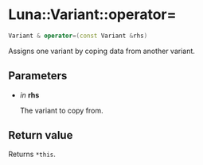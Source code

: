 # Luna::Variant::operator=

```c++
Variant & operator=(const Variant &rhs)
```

Assigns one variant by coping data from another variant. 



## Parameters
* *in* **rhs**

    The variant to copy from. 

## Return value
Returns `*this`. 

